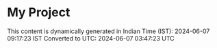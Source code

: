 # My Project

This content is dynamically generated in Indian Time (IST): 2024-06-07 09:17:23 IST
Converted to UTC: 2024-06-07 03:47:23 UTC
